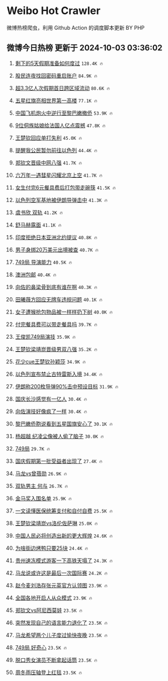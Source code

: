 # Weibo Hot Crawler 



微博热榜爬虫，利用 Github Action 的调度脚本更新 BY PHP 


## 微博今日热榜 更新于 2024-10-03 03:36:02 
1. [剩下的5天假期准备如何度过](https://s.weibo.com/weibo?q=%23%E5%89%A9%E4%B8%8B%E7%9A%845%E5%A4%A9%E5%81%87%E6%9C%9F%E5%87%86%E5%A4%87%E5%A6%82%E4%BD%95%E5%BA%A6%E8%BF%87%23&t=31&band_rank=1&Refer=top) `128.4K 🔥` 

1. [股民连夜找回密码重启账户](https://s.weibo.com/weibo?q=%23%E8%82%A1%E6%B0%91%E8%BF%9E%E5%A4%9C%E6%89%BE%E5%9B%9E%E5%AF%86%E7%A0%81%E9%87%8D%E5%90%AF%E8%B4%A6%E6%88%B7%23&t=31&band_rank=2&Refer=top) `84.9K 🔥` 

1. [超3.3亿人次假期首日跨区域流动](https://s.weibo.com/weibo?q=%23%E8%B6%853.3%E4%BA%BF%E4%BA%BA%E6%AC%A1%E5%81%87%E6%9C%9F%E9%A6%96%E6%97%A5%E8%B7%A8%E5%8C%BA%E5%9F%9F%E6%B5%81%E5%8A%A8%23&t=31&band_rank=3&Refer=top) `80.6K 🔥` 

1. [五星红旗亮相世界第一高楼](https://s.weibo.com/weibo?q=%23%E4%BA%94%E6%98%9F%E7%BA%A2%E6%97%97%E4%BA%AE%E7%9B%B8%E4%B8%96%E7%95%8C%E7%AC%AC%E4%B8%80%E9%AB%98%E6%A5%BC%23&t=31&band_rank=4&Refer=top) `77.1K 🔥` 

1. [中国飞机炮火中逆行至黎巴嫩撤侨](https://s.weibo.com/weibo?q=%23%E4%B8%AD%E5%9B%BD%E9%A3%9E%E6%9C%BA%E7%82%AE%E7%81%AB%E4%B8%AD%E9%80%86%E8%A1%8C%E8%87%B3%E9%BB%8E%E5%B7%B4%E5%AB%A9%E6%92%A4%E4%BE%A8%23&t=31&band_rank=5&Refer=top) `53.9K 🔥` 

1. [9位侗族姑娘给法国人亿点震撼](https://s.weibo.com/weibo?q=%239%E4%BD%8D%E4%BE%97%E6%97%8F%E5%A7%91%E5%A8%98%E7%BB%99%E6%B3%95%E5%9B%BD%E4%BA%BA%E4%BA%BF%E7%82%B9%E9%9C%87%E6%92%BC%23&t=31&band_rank=6&Refer=top) `47.8K 🔥` 

1. [王楚钦回应单打失利](https://s.weibo.com/weibo?q=%23%E7%8E%8B%E6%A5%9A%E9%92%A6%E5%9B%9E%E5%BA%94%E5%8D%95%E6%89%93%E5%A4%B1%E5%88%A9%23&t=31&band_rank=7&Refer=top) `45.0K 🔥` 

1. [提醒我公民暂勿前往以色列](https://s.weibo.com/weibo?q=%23%E6%8F%90%E9%86%92%E6%88%91%E5%85%AC%E6%B0%91%E6%9A%82%E5%8B%BF%E5%89%8D%E5%BE%80%E4%BB%A5%E8%89%B2%E5%88%97%23&t=31&band_rank=8&Refer=top) `44.4K 🔥` 

1. [郑钦文晋级中网八强](https://s.weibo.com/weibo?q=%23%E9%83%91%E9%92%A6%E6%96%87%E6%99%8B%E7%BA%A7%E4%B8%AD%E7%BD%91%E5%85%AB%E5%BC%BA%23&t=31&band_rank=9&Refer=top) `41.7K 🔥` 

1. [六万年一遇彗星闪耀北京上空](https://s.weibo.com/weibo?q=%23%E5%85%AD%E4%B8%87%E5%B9%B4%E4%B8%80%E9%81%87%E5%BD%97%E6%98%9F%E9%97%AA%E8%80%80%E5%8C%97%E4%BA%AC%E4%B8%8A%E7%A9%BA%23&t=31&band_rank=10&Refer=top) `41.7K 🔥` 

1. [女生付完6元餐具费后打包带走碗筷](https://s.weibo.com/weibo?q=%23%E5%A5%B3%E7%94%9F%E4%BB%98%E5%AE%8C6%E5%85%83%E9%A4%90%E5%85%B7%E8%B4%B9%E5%90%8E%E6%89%93%E5%8C%85%E5%B8%A6%E8%B5%B0%E7%A2%97%E7%AD%B7%23&t=31&band_rank=11&Refer=top) `41.5K 🔥` 

1. [以色列空军基地被伊朗导弹击中](https://s.weibo.com/weibo?q=%23%E4%BB%A5%E8%89%B2%E5%88%97%E7%A9%BA%E5%86%9B%E5%9F%BA%E5%9C%B0%E8%A2%AB%E4%BC%8A%E6%9C%97%E5%AF%BC%E5%BC%B9%E5%87%BB%E4%B8%AD%23&t=31&band_rank=12&Refer=top) `41.3K 🔥` 

1. [虞书欣 双轨](https://s.weibo.com/weibo?q=%E8%99%9E%E4%B9%A6%E6%AC%A3%20%E5%8F%8C%E8%BD%A8&t=31&band_rank=13&Refer=top) `41.2K 🔥` 

1. [舒马赫露面](https://s.weibo.com/weibo?q=%23%E8%88%92%E9%A9%AC%E8%B5%AB%E9%9C%B2%E9%9D%A2%23&t=31&band_rank=14&Refer=top) `41.1K 🔥` 

1. [印度拒绝日本亚洲北约提议](https://s.weibo.com/weibo?q=%23%E5%8D%B0%E5%BA%A6%E6%8B%92%E7%BB%9D%E6%97%A5%E6%9C%AC%E4%BA%9A%E6%B4%B2%E5%8C%97%E7%BA%A6%E6%8F%90%E8%AE%AE%23&t=31&band_rank=15&Refer=top) `40.8K 🔥` 

1. [男子身绑20万美元出境被查](https://s.weibo.com/weibo?q=%23%E7%94%B7%E5%AD%90%E8%BA%AB%E7%BB%9120%E4%B8%87%E7%BE%8E%E5%85%83%E5%87%BA%E5%A2%83%E8%A2%AB%E6%9F%A5%23&t=31&band_rank=16&Refer=top) `40.7K 🔥` 

1. [749局 导演能力](https://s.weibo.com/weibo?q=749%E5%B1%80%20%E5%AF%BC%E6%BC%94%E8%83%BD%E5%8A%9B&t=31&band_rank=17&Refer=top) `40.5K 🔥` 

1. [澳洲包邮](https://s.weibo.com/weibo?q=%E6%BE%B3%E6%B4%B2%E5%8C%85%E9%82%AE&t=31&band_rank=18&Refer=top) `40.4K 🔥` 

1. [向佐的鼻梁骨到底有谁在啊](https://s.weibo.com/weibo?q=%E5%90%91%E4%BD%90%E7%9A%84%E9%BC%BB%E6%A2%81%E9%AA%A8%E5%88%B0%E5%BA%95%E6%9C%89%E8%B0%81%E5%9C%A8%E5%95%8A&t=31&band_rank=19&Refer=top) `40.3K 🔥` 

1. [田曦薇方回应无牌车违规问题](https://s.weibo.com/weibo?q=%23%E7%94%B0%E6%9B%A6%E8%96%87%E6%96%B9%E5%9B%9E%E5%BA%94%E6%97%A0%E7%89%8C%E8%BD%A6%E8%BF%9D%E8%A7%84%E9%97%AE%E9%A2%98%23&t=31&band_rank=20&Refer=top) `40.1K 🔥` 

1. [女子遭猴抢包物品被一样样扔下树](https://s.weibo.com/weibo?q=%23%E5%A5%B3%E5%AD%90%E9%81%AD%E7%8C%B4%E6%8A%A2%E5%8C%85%E7%89%A9%E5%93%81%E8%A2%AB%E4%B8%80%E6%A0%B7%E6%A0%B7%E6%89%94%E4%B8%8B%E6%A0%91%23&t=31&band_rank=21&Refer=top) `40.0K 🔥` 

1. [付完餐具费可以带走餐具吗](https://s.weibo.com/weibo?q=%23%E4%BB%98%E5%AE%8C%E9%A4%90%E5%85%B7%E8%B4%B9%E5%8F%AF%E4%BB%A5%E5%B8%A6%E8%B5%B0%E9%A4%90%E5%85%B7%E5%90%97%23&t=31&band_rank=22&Refer=top) `39.7K 🔥` 

1. [王俊凯749局演技](https://s.weibo.com/weibo?q=%23%E7%8E%8B%E4%BF%8A%E5%87%AF749%E5%B1%80%E6%BC%94%E6%8A%80%23&t=31&band_rank=23&Refer=top) `35.9K 🔥` 

1. [王楚钦梁靖崑晋级男双八强](https://s.weibo.com/weibo?q=%23%E7%8E%8B%E6%A5%9A%E9%92%A6%E6%A2%81%E9%9D%96%E5%B4%91%E6%99%8B%E7%BA%A7%E7%94%B7%E5%8F%8C%E5%85%AB%E5%BC%BA%23&t=31&band_rank=24&Refer=top) `35.2K 🔥` 

1. [花少cue王楚钦孙颖莎](https://s.weibo.com/weibo?q=%E8%8A%B1%E5%B0%91cue%E7%8E%8B%E6%A5%9A%E9%92%A6%E5%AD%99%E9%A2%96%E8%8E%8E&t=31&band_rank=25&Refer=top) `34.9K 🔥` 

1. [以色列宣布禁止古特雷斯入境](https://s.weibo.com/weibo?q=%23%E4%BB%A5%E8%89%B2%E5%88%97%E5%AE%A3%E5%B8%83%E7%A6%81%E6%AD%A2%E5%8F%A4%E7%89%B9%E9%9B%B7%E6%96%AF%E5%85%A5%E5%A2%83%23&t=31&band_rank=26&Refer=top) `34.4K 🔥` 

1. [伊朗称200枚导弹90%击中预设目标](https://s.weibo.com/weibo?q=%23%E4%BC%8A%E6%9C%97%E7%A7%B0200%E6%9E%9A%E5%AF%BC%E5%BC%B990%25%E5%87%BB%E4%B8%AD%E9%A2%84%E8%AE%BE%E7%9B%AE%E6%A0%87%23&t=31&band_rank=27&Refer=top) `31.9K 🔥` 

1. [国庆长沙感觉有一亿人](https://s.weibo.com/weibo?q=%23%E5%9B%BD%E5%BA%86%E9%95%BF%E6%B2%99%E6%84%9F%E8%A7%89%E6%9C%89%E4%B8%80%E4%BA%BF%E4%BA%BA%23&t=31&band_rank=28&Refer=top) `30.4K 🔥` 

1. [向佐演技好像疯了一样](https://s.weibo.com/weibo?q=%E5%90%91%E4%BD%90%E6%BC%94%E6%8A%80%E5%A5%BD%E5%83%8F%E7%96%AF%E4%BA%86%E4%B8%80%E6%A0%B7&t=31&band_rank=29&Refer=top) `30.4K 🔥` 

1. [黎巴嫩侨胞说看到五星国旗安心了](https://s.weibo.com/weibo?q=%23%E9%BB%8E%E5%B7%B4%E5%AB%A9%E4%BE%A8%E8%83%9E%E8%AF%B4%E7%9C%8B%E5%88%B0%E4%BA%94%E6%98%9F%E5%9B%BD%E6%97%97%E5%AE%89%E5%BF%83%E4%BA%86%23&t=31&band_rank=30&Refer=top) `30.1K 🔥` 

1. [杨超越 纪凌尘像被人偷了脑子](https://s.weibo.com/weibo?q=%E6%9D%A8%E8%B6%85%E8%B6%8A%20%E7%BA%AA%E5%87%8C%E5%B0%98%E5%83%8F%E8%A2%AB%E4%BA%BA%E5%81%B7%E4%BA%86%E8%84%91%E5%AD%90&t=31&band_rank=31&Refer=top) `30.0K 🔥` 

1. [749局](https://s.weibo.com/weibo?q=749%E5%B1%80&t=31&band_rank=32&Refer=top) `29.7K 🔥` 

1. [国庆假期第一批受益者出现了](https://s.weibo.com/weibo?q=%23%E5%9B%BD%E5%BA%86%E5%81%87%E6%9C%9F%E7%AC%AC%E4%B8%80%E6%89%B9%E5%8F%97%E7%9B%8A%E8%80%85%E5%87%BA%E7%8E%B0%E4%BA%86%23&t=31&band_rank=33&Refer=top) `27.4K 🔥` 

1. [马龙vs曾蓓勋](https://s.weibo.com/weibo?q=%23%E9%A9%AC%E9%BE%99vs%E6%9B%BE%E8%93%93%E5%8B%8B%23&t=31&band_rank=34&Refer=top) `26.9K 🔥` 

1. [双轨男主 何与](https://s.weibo.com/weibo?q=%E5%8F%8C%E8%BD%A8%E7%94%B7%E4%B8%BB%20%E4%BD%95%E4%B8%8E&t=31&band_rank=35&Refer=top) `26.7K 🔥` 

1. [金马奖入围名单](https://s.weibo.com/weibo?q=%E9%87%91%E9%A9%AC%E5%A5%96%E5%85%A5%E5%9B%B4%E5%90%8D%E5%8D%95&t=31&band_rank=36&Refer=top) `25.9K 🔥` 

1. [一文读懂医保统筹支付和自付自费](https://s.weibo.com/weibo?q=%23%E4%B8%80%E6%96%87%E8%AF%BB%E6%87%82%E5%8C%BB%E4%BF%9D%E7%BB%9F%E7%AD%B9%E6%94%AF%E4%BB%98%E5%92%8C%E8%87%AA%E4%BB%98%E8%87%AA%E8%B4%B9%23&t=31&band_rank=37&Refer=top) `25.5K 🔥` 

1. [王楚钦梁靖崑vs洛伦佐萨琳](https://s.weibo.com/weibo?q=%23%E7%8E%8B%E6%A5%9A%E9%92%A6%E6%A2%81%E9%9D%96%E5%B4%91vs%E6%B4%9B%E4%BC%A6%E4%BD%90%E8%90%A8%E7%90%B3%23&t=31&band_rank=38&Refer=top) `25.0K 🔥` 

1. [中国人民必将创造出新的更大辉煌](https://s.weibo.com/weibo?q=%23%E4%B8%AD%E5%9B%BD%E4%BA%BA%E6%B0%91%E5%BF%85%E5%B0%86%E5%88%9B%E9%80%A0%E5%87%BA%E6%96%B0%E7%9A%84%E6%9B%B4%E5%A4%A7%E8%BE%89%E7%85%8C%23&t=31&band_rank=39&Refer=top) `24.6K 🔥` 

1. [为啥街边烤鸭只要25块](https://s.weibo.com/weibo?q=%23%E4%B8%BA%E5%95%A5%E8%A1%97%E8%BE%B9%E7%83%A4%E9%B8%AD%E5%8F%AA%E8%A6%8125%E5%9D%97%23&t=31&band_rank=40&Refer=top) `24.4K 🔥` 

1. [贵州速冻模式游客一下高铁天塌了](https://s.weibo.com/weibo?q=%23%E8%B4%B5%E5%B7%9E%E9%80%9F%E5%86%BB%E6%A8%A1%E5%BC%8F%E6%B8%B8%E5%AE%A2%E4%B8%80%E4%B8%8B%E9%AB%98%E9%93%81%E5%A4%A9%E5%A1%8C%E4%BA%86%23&t=31&band_rank=41&Refer=top) `24.3K 🔥` 

1. [马龙说或许这是最后一次国际赛](https://s.weibo.com/weibo?q=%23%E9%A9%AC%E9%BE%99%E8%AF%B4%E6%88%96%E8%AE%B8%E8%BF%99%E6%98%AF%E6%9C%80%E5%90%8E%E4%B8%80%E6%AC%A1%E5%9B%BD%E9%99%85%E8%B5%9B%23&t=31&band_rank=42&Refer=top) `24.2K 🔥` 

1. [赵今麦刘浩存张元英官方认领图](https://s.weibo.com/weibo?q=%23%E8%B5%B5%E4%BB%8A%E9%BA%A6%E5%88%98%E6%B5%A9%E5%AD%98%E5%BC%A0%E5%85%83%E8%8B%B1%E5%AE%98%E6%96%B9%E8%AE%A4%E9%A2%86%E5%9B%BE%23&t=31&band_rank=43&Refer=top) `23.9K 🔥` 

1. [全国各地开启人从众模式](https://s.weibo.com/weibo?q=%23%E5%85%A8%E5%9B%BD%E5%90%84%E5%9C%B0%E5%BC%80%E5%90%AF%E4%BA%BA%E4%BB%8E%E4%BC%97%E6%A8%A1%E5%BC%8F%23&t=31&band_rank=44&Refer=top) `23.9K 🔥` 

1. [郑钦文vs阿尼西莫娃](https://s.weibo.com/weibo?q=%23%E9%83%91%E9%92%A6%E6%96%87vs%E9%98%BF%E5%B0%BC%E8%A5%BF%E8%8E%AB%E5%A8%83%23&t=31&band_rank=45&Refer=top) `23.5K 🔥` 

1. [突然发现自己的语言能力退化了](https://s.weibo.com/weibo?q=%E7%AA%81%E7%84%B6%E5%8F%91%E7%8E%B0%E8%87%AA%E5%B7%B1%E7%9A%84%E8%AF%AD%E8%A8%80%E8%83%BD%E5%8A%9B%E9%80%80%E5%8C%96%E4%BA%86&t=31&band_rank=46&Refer=top) `23.5K 🔥` 

1. [马龙希望两个儿子度过愉快夜晚](https://s.weibo.com/weibo?q=%23%E9%A9%AC%E9%BE%99%E5%B8%8C%E6%9C%9B%E4%B8%A4%E4%B8%AA%E5%84%BF%E5%AD%90%E5%BA%A6%E8%BF%87%E6%84%89%E5%BF%AB%E5%A4%9C%E6%99%9A%23&t=31&band_rank=47&Refer=top) `23.5K 🔥` 

1. [749局 好奇心](https://s.weibo.com/weibo?q=749%E5%B1%80%20%E5%A5%BD%E5%A5%87%E5%BF%83&t=31&band_rank=48&Refer=top) `23.5K 🔥` 

1. [脱口秀女演员不断拿起话筒](https://s.weibo.com/weibo?q=%E8%84%B1%E5%8F%A3%E7%A7%80%E5%A5%B3%E6%BC%94%E5%91%98%E4%B8%8D%E6%96%AD%E6%8B%BF%E8%B5%B7%E8%AF%9D%E7%AD%92&t=31&band_rank=49&Refer=top) `23.5K 🔥` 

1. [周冬雨压轴登上红毯](https://s.weibo.com/weibo?q=%23%E5%91%A8%E5%86%AC%E9%9B%A8%E5%8E%8B%E8%BD%B4%E7%99%BB%E4%B8%8A%E7%BA%A2%E6%AF%AF%23&t=31&band_rank=50&Refer=top) `23.5K 🔥` 

